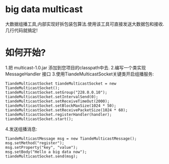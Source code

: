 # big data multicast
大数据组播工具,内部实现好拆包装包算法.使用该工具可直接发送大数据包和接收.几行代码就搞定!

# 如何开始?
  1.把 multicast-1.0.jar 添加到您项目的classpath中去.
  2.编写一个类实现 MessageHandler 接口
  3.使用TiandeMulticastSocket关键类开启组播服务:

    TiandeMulticastSocket tiandeMulticastSocket = new TiandeMulticastSocket();
    tiandeMulticastSocket.setGroup("228.0.0.10");
    tiandeMulticastSocket.setIntervalSend(0);
    tiandeMulticastSocket.setReceiveTimeOut(2000);
    tiandeMulticastSocket.setBlockMaxSize(1024 * 50);
    tiandeMulticastSocket.setReceivePacketSize(1024 * 60);	
    tiandeMulticastSocket.registerHandler(handler);
    tiandeMulticastSocket.start();

  4.发送组播消息:

    TiandeMulticastMessage msg = new TiandeMulticastMessage();
    msg.setMethod("register");
    msg.setProperty("key", "value");
    msg.setBody("Hello a big data now");
    tiandeMulticastSocket.send(msg);